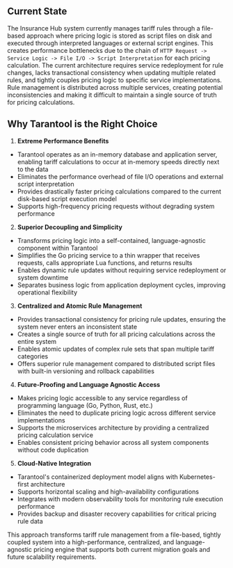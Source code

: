 ## Current State

The Insurance Hub system currently manages tariff rules through a file-based approach where pricing
logic is stored as script files on disk and executed through interpreted languages or external
script engines. This creates performance bottlenecks due to the chain of
`HTTP Request -> Service Logic -> File I/O -> Script Interpretation` for each pricing calculation.
The current architecture requires service redeployment for rule changes, lacks transactional
consistency when updating multiple related rules, and tightly couples pricing logic to specific
service implementations. Rule management is distributed across multiple services, creating potential
inconsistencies and making it difficult to maintain a single source of truth for pricing
calculations.

## Why Tarantool is the Right Choice

1. **Extreme Performance Benefits**

- Tarantool operates as an in-memory database and application server, enabling tariff calculations
  to occur at in-memory speeds directly next to the data
- Eliminates the performance overhead of file I/O operations and external script interpretation
- Provides drastically faster pricing calculations compared to the current disk-based script
  execution model
- Supports high-frequency pricing requests without degrading system performance

2. **Superior Decoupling and Simplicity**

- Transforms pricing logic into a self-contained, language-agnostic component within Tarantool
- Simplifies the Go pricing service to a thin wrapper that receives requests, calls appropriate Lua
  functions, and returns results
- Enables dynamic rule updates without requiring service redeployment or system downtime
- Separates business logic from application deployment cycles, improving operational flexibility

3. **Centralized and Atomic Rule Management**

- Provides transactional consistency for pricing rule updates, ensuring the system never enters an
  inconsistent state
- Creates a single source of truth for all pricing calculations across the entire system
- Enables atomic updates of complex rule sets that span multiple tariff categories
- Offers superior rule management compared to distributed script files with built-in versioning and
  rollback capabilities

4. **Future-Proofing and Language Agnostic Access**

- Makes pricing logic accessible to any service regardless of programming language (Go, Python,
  Rust, etc.)
- Eliminates the need to duplicate pricing logic across different service implementations
- Supports the microservices architecture by providing a centralized pricing calculation service
- Enables consistent pricing behavior across all system components without code duplication

5. **Cloud-Native Integration**

- Tarantool's containerized deployment model aligns with Kubernetes-first architecture
- Supports horizontal scaling and high-availability configurations
- Integrates with modern observability tools for monitoring rule execution performance
- Provides backup and disaster recovery capabilities for critical pricing rule data

This approach transforms tariff rule management from a file-based, tightly coupled system into a
high-performance, centralized, and language-agnostic pricing engine that supports both current
migration goals and future scalability requirements.
